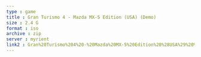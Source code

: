 ```yaml
---
type : game
title : Gran Turismo 4 - Mazda MX-5 Edition (USA) (Demo)
size : 2.4 G
format : iso
archive : zip
server : myrient
link2 : Gran%20Turismo%204%20-%20Mazda%20MX-5%20Edition%20%28USA%29%20%28Demo%29
---
```

